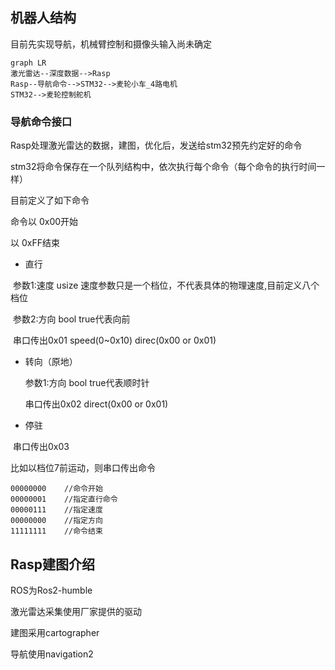 ## 机器人结构

目前先实现导航，机械臂控制和摄像头输入尚未确定

```mermaid
graph LR
激光雷达--深度数据-->Rasp
Rasp--导航命令-->STM32-->麦轮小车_4路电机
STM32-->麦轮控制舵机
```

### 导航命令接口

Rasp处理激光雷达的数据，建图，优化后，发送给stm32预先约定好的命令

stm32将命令保存在一个队列结构中，依次执行每个命令（每个命令的执行时间一样）



目前定义了如下命令

命令以	0x00开始

以		0xFF结束

- 直行			

​	参数1:速度 	usize	速度参数只是一个档位，不代表具体的物理速度,目前定义八个档位

​	参数2:方向	 bool	 true代表向前

​	串口传出0x01	speed(0~0x10)	direc(0x00 or 0x01)

- 转向（原地）		

   参数1:方向	bool 	true代表顺时针

  串口传出0x02	direct(0x00 or 0x01)

- 停驻                

​	串口传出0x03        

比如以档位7前运动，则串口传出命令

```shell
00000000 	//命令开始
00000001 	//指定直行命令
00000111 	//指定速度
00000000	//指定方向
11111111	//命令结束
```

## Rasp建图介绍

ROS为Ros2-humble

激光雷达采集使用厂家提供的驱动

建图采用cartographer

导航使用navigation2

```待续
```



​	